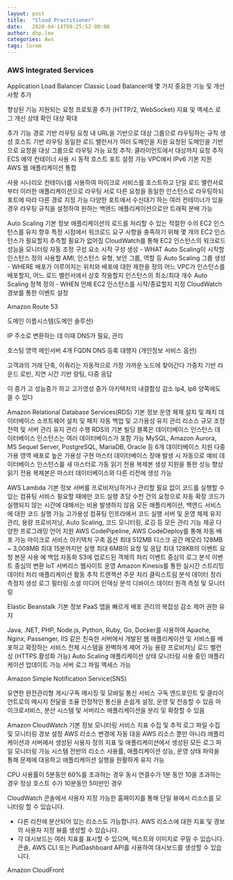 ```yaml
---
layout: post
title:  "Cloud Practitioner"
date:   2020-04-14T09:25:52-00:00
author: dhp.lee
categories: Aws
tags: lorem
---
```


### AWS Integrated Services

Application Load Balancer
Classic Load Balancer에 몇 가지 중요한 기능 및 개선 사항 추가

향상된 기능
지원되는 요청 프로토콜 추가 (HTTP/2, WebSocket)
지표 및 액세스 로그 개선
상태 확인 대상 확대

추가 기능
경로 기반 라우팅
요청 내 URL을 기반으로 대상 그룹으로 라우팅하는 규칙 생성
호스트 기반 라우팅
동일한 로드 밸런서가 여러 도메인을 지원
요청된 도메인을 기반으로 요청을 대상 그룹으로 라우팅 가능
요청 추적: 클라이언트에서 대상까지 요청 추적
ECS 예약 컨테이너 사용 시 동적 호스트 포트 설정 가능
VPC에서 IPv6 기본 지원
AWS 웹 애플리케이션 통합

사용 시나리오
컨테이너를 사용하여 마이크로 서비스를 호스트하고 단일 로드 밸런서로부터 이러한 애플리케이션으로 라우팅
서로 다른 요청을 동일한 인스턴스로 라우팅하되 포트에 따라 다른 경로 지정 가능
다양한 포트에서 수신대기 하는 여러 컨테이너가 있을 경우 라우팅 규칙을 설정하여 원하는 백엔드 애플리케이션으로만 트래픽 분배 가능


Auto Scaling
기본 정보
애플리케이션의 로드를 처리할 수 있는 적절한 수의 EC2 인스턴스를 유지
향후 특정 시점에서 워크로드 요구 사항을 충족하기 위해 몇 개의 EC2 인스턴스가 필요할지 추측할 필요가 없어짐
CloudWatch를 통해 EC2 인스턴스의 워크로드 성능을 모니터링
자동 조정 구성 요소
시작 구성 생성 - WHAT
Auto Scaling이 시작할 인스턴스 정의
사용할 AMI, 인스턴스 유형, 보안 그룹, 역할 등
Auto Scaling 그룹 생성 - WHERE
배포가 이루어지는 위치와 배포에 대한 제한을 정의
어느 VPC가 인스턴스를 배포할지, 어느 로드 밸런서에서 상호 작용할지
인스턴스의 최소/최대 개수
Auto Scaling 정책 정의 - WHEN
언제 EC2 인스턴스를 시작/종료할지 지정
CloudWatch 경보를 통한 이벤트 설정


Amazon Route 53

도메인 이름시스템(도메인 솔루션)

IP 주소로 변환하는 데 이때 DNS가 필요, 관리

호스팅 영역 메인서버 4개 
FQDN 
DNS 등록 대행자 (개인정보 서비스 옵션)

고객과의 거래 단축, 이쿼리는 자동적으로 가장 가까운 노드에 찾아간다
가중치 기반 라운드 로빈, 지연 시간 기반 랑팅, 다중 응답

이 증가 고
성능증가 하고 고가영성 증가 아키텍처의 내결함성 감소
Ip4, Ip6 양쪽에도 쓸 수 있다


Amazon Relational Database Services(RDS)
기본 정보
운영 체제 설치 및 패치
데이터베이스 소프트웨어 설치 및 패치
자동 백업 및 고가용성 유지 관리
리소스 규모 조정
전력 및 서버 관리
유지 관리 수행
RDS의 기본 빌딩 블록은 데이터베이스 인스턴스
데이터베이스 인스턴스는 여러 데이터베이스가 포함 가능
MySQL, Amazon Aurora, MS Sequel Server, PostgreSQL, MariaDB, Oracle 등 6개 데이터베이스 지원
다중 가용 영역 배포로 높은 가용성 구현
마스터 데이터베이스 장애 발생 시 자동으로 예비 데이터베이스 인스턴스를 새 마스터로 가동
읽기 전용 복제본 생성 지원을 통한 성능 향상
읽기 전용 복제본은 마스터 데이터베이스와 다른 리전에 생성 가능


AWS Lambda
기본 정보
서버를 프로비저닝하거나 관리할 필요 없이 코드를 실행할 수 있는 컴퓨팅 서비스
필요할 때에만 코드 실행
초당 수천 건의 요청으로 자동 확장
코드가 실행되지 않는 시간에 대해서는 비용 발생하지 않음
모든 애플리케이션, 백엔드 서비스에 대한 코드 실행 가능
고가용성 컴퓨팅 인프라에서 코드 실행
서버 및 운영 체제 유지 관리, 용량 프로비저닝, Auto Scaling, 코드 모니터링, 로깅 등 모든 관리 기능 제공
다양한 프로그래밍 언어 지원
AWS CodePipeline, AWS CodeDeploy를 통해 자동 배포 가능
마이크로 서비스 아키텍처 구축
옵션
최대 512MB 디스크 공간
메모리 128MB ~ 3,008MB
최대 15분까지만 실행
최대 6MB의 요청 및 응답
최대 128KB의 이벤트 요청 본문
사용 예
백업 자동화
S3에 업로드된 객체의 처리
이벤트 중심의 로그 분석
이벤트 중심의 변환
IoT
서버리스 웹사이트 운영
Amazon Kinesis를 통한 실시간 스트리밍 데이터 처리
애플리케이션 활동 추적
트랜잭션 주문 처리
클릭스트림 분석
데이터 정리 측정치
생성 로그 필터링
소셜 미디어 인덱싱 분석
디바이스 데이터 원격 측정 및 모니터링


Elastic Beanstalk
기본 정보
PaaS
앱을 빠르게 배포
관리의 복잡성 감소
제어 권한 유지

Java, .NET, PHP, Node.js, Python, Ruby, Go, Docker를 사용하여 Apache, Nginx, Passenger, IIS 같은 친숙한 서버에서 개발된 웹 애플리케이션 및 서비스를 배포하고 확장하는 서비스
전체 시스템을 완벽하게 제어 가능
용량 프로비저닝
로드 밸런싱 (HTTPS 활성화 가능)
Auto Scaling
애플리케이션 상태 모니터링
사용 중인 애플리케이션 업데이트 가능
서버 로그 파일 액세스 가능


Amazon Simple Notification Service(SNS)

유연한 완전관리형 게시/구독 메시징 및 모바일 통신 서비스
구독 엔드포인트 및 클라이언트로의 메시지 전달을 조율
안정적인 통신을 손쉽게 설정, 운영 및 전송할 수 있음
마이크로서비스, 분산 시스템 및 서버리스 애플리케이션을 분리 및 확장할 수 있음


Amazon CloudWatch
기본 정보
모니터링 서비스
지표 수집 및 추적
로그 파일 수집 및 모니터링
경보 설정
AWS 리소스 변경에 자동 대응
AWS 리소스 뿐만 아니라 애플리케이션과 서버에서 생성된 사용자 정의 지표 및 애플리케이션에서 생성된 모든 로그 파일 모니터링 가능
시스템 전반의 리소스 사용률, 애플리케이션 성능, 운영 상태 파악을 통해 문제에 대응하고 애플리케이션 실행을 원활하게 유지 가능

CPU 사용률이 5분동안 60%를 초과하는 경우
동시 연결수가 1분 동안 10을 초과하는 경우
정상 호스트 수가 10분동안 5미만인 경우

CloudWatch 콘솔에서 사용자 지정 가능한 홈페이지를 통해 단일 뷰에서 리소스를 모니터링 할 수 있습니다.
- 다른 리전에 분산되어 있는 리소스도 가능합니다.
AWS 리소스에 대한 지표 및 경보의 사용자 지정 뷰를 생성할 수 있습니다.
- 각 대시보드는 여러 지표를 표시할 수 있으며, 텍스트와 이미지로 꾸밀 수 있습니다.
콘솔, AWS CLI 또는 PutDashboard API를 사용하여 대시보드를 생성할 수 있습니다.



Amazon CloudFront




